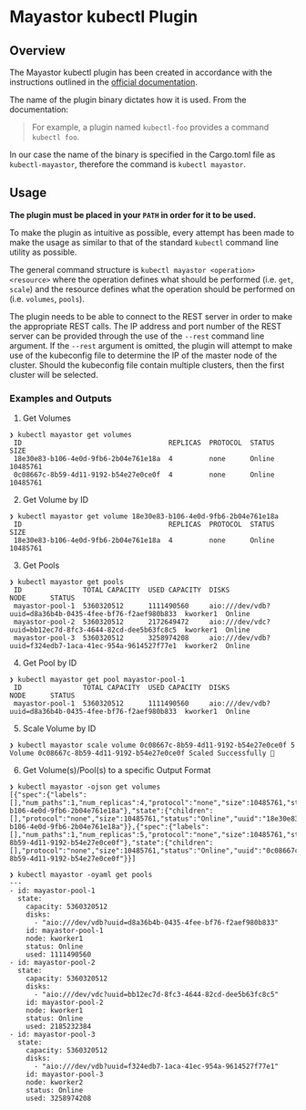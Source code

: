 # Mayastor kubectl Plugin

## Overview
The Mayastor kubectl plugin has been created in accordance with the instructions outlined in the [official documentation](https://kubernetes.io/docs/tasks/extend-kubectl/kubectl-plugins/).


The name of the plugin binary dictates how it is used. From the documentation:
> For example, a plugin named `kubectl-foo` provides a command `kubectl foo`.

In our case the name of the binary is specified in the Cargo.toml file as `kubectl-mayastor`, therefore the command is `kubectl mayastor`.

## Usage
**The plugin must be placed in your `PATH` in order for it to be used.**

To make the plugin as intuitive as possible, every attempt has been made to make the usage as similar to that of the standard `kubectl` command line utility as possible.

The general command structure is `kubectl mayastor <operation> <resource>` where the operation defines what should be performed (i.e. `get`, `scale`) and the resource defines what the operation should be performed on (i.e. `volumes`, `pools`).

The plugin needs to be able to connect to the REST server in order to make the appropriate REST calls. The IP address and port number of the REST server can be provided through the use of the `--rest` command line argument. If the `--rest` argument is omitted, the plugin will attempt to make use of the kubeconfig file to determine the IP of the master node of the cluster. Should the kubeconfig file contain multiple clusters, then the first cluster will be selected.


### Examples and Outputs

1. Get Volumes
```
❯ kubectl mayastor get volumes
 ID                                    REPLICAS  PROTOCOL  STATUS  SIZE
 18e30e83-b106-4e0d-9fb6-2b04e761e18a  4         none      Online  10485761
 0c08667c-8b59-4d11-9192-b54e27e0ce0f  4         none      Online  10485761

```
2. Get Volume by ID
```
❯ kubectl mayastor get volume 18e30e83-b106-4e0d-9fb6-2b04e761e18a
 ID                                    REPLICAS  PROTOCOL  STATUS  SIZE
 18e30e83-b106-4e0d-9fb6-2b04e761e18a  4         none      Online  10485761

```
3. Get Pools
```
❯ kubectl mayastor get pools
 ID               TOTAL CAPACITY  USED CAPACITY  DISKS                                                     NODE      STATUS
 mayastor-pool-1  5360320512      1111490560     aio:///dev/vdb?uuid=d8a36b4b-0435-4fee-bf76-f2aef980b833  kworker1  Online
 mayastor-pool-2  5360320512      2172649472     aio:///dev/vdc?uuid=bb12ec7d-8fc3-4644-82cd-dee5b63fc8c5  kworker1  Online
 mayastor-pool-3  5360320512      3258974208     aio:///dev/vdb?uuid=f324edb7-1aca-41ec-954a-9614527f77e1  kworker2  Online
```
4. Get Pool by ID
```
❯ kubectl mayastor get pool mayastor-pool-1
 ID               TOTAL CAPACITY  USED CAPACITY  DISKS                                                     NODE      STATUS
 mayastor-pool-1  5360320512      1111490560     aio:///dev/vdb?uuid=d8a36b4b-0435-4fee-bf76-f2aef980b833  kworker1  Online
```
5. Scale Volume by ID
```
❯ kubectl mayastor scale volume 0c08667c-8b59-4d11-9192-b54e27e0ce0f 5
Volume 0c08667c-8b59-4d11-9192-b54e27e0ce0f Scaled Successfully 🚀

```
6. Get Volume(s)/Pool(s) to a specific Output Format
```
❯ kubectl mayastor -ojson get volumes
[{"spec":{"labels":[],"num_paths":1,"num_replicas":4,"protocol":"none","size":10485761,"status":"Created","uuid":"18e30e83-b106-4e0d-9fb6-2b04e761e18a"},"state":{"children":[],"protocol":"none","size":10485761,"status":"Online","uuid":"18e30e83-b106-4e0d-9fb6-2b04e761e18a"}},{"spec":{"labels":[],"num_paths":1,"num_replicas":5,"protocol":"none","size":10485761,"status":"Created","uuid":"0c08667c-8b59-4d11-9192-b54e27e0ce0f"},"state":{"children":[],"protocol":"none","size":10485761,"status":"Online","uuid":"0c08667c-8b59-4d11-9192-b54e27e0ce0f"}}]

```

```
❯ kubectl mayastor -oyaml get pools
---
- id: mayastor-pool-1
  state:
    capacity: 5360320512
    disks:
      - "aio:///dev/vdb?uuid=d8a36b4b-0435-4fee-bf76-f2aef980b833"
    id: mayastor-pool-1
    node: kworker1
    status: Online
    used: 1111490560
- id: mayastor-pool-2
  state:
    capacity: 5360320512
    disks:
      - "aio:///dev/vdc?uuid=bb12ec7d-8fc3-4644-82cd-dee5b63fc8c5"
    id: mayastor-pool-2
    node: kworker1
    status: Online
    used: 2185232384
- id: mayastor-pool-3
  state:
    capacity: 5360320512
    disks:
      - "aio:///dev/vdb?uuid=f324edb7-1aca-41ec-954a-9614527f77e1"
    id: mayastor-pool-3
    node: kworker2
    status: Online
    used: 3258974208
```
